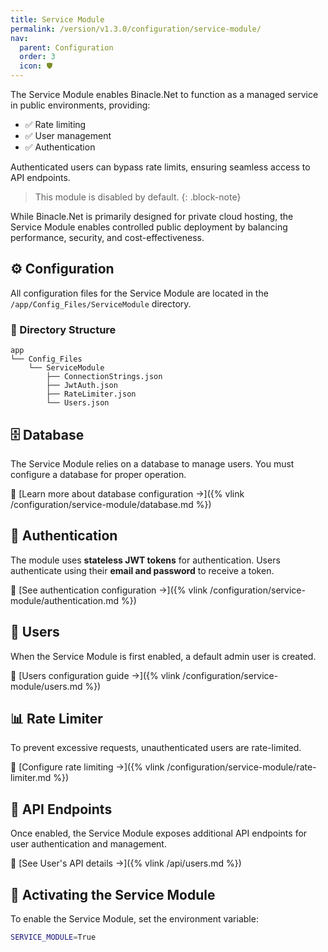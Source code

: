 ```yaml
---
title: Service Module
permalink: /version/v1.3.0/configuration/service-module/
nav:
  parent: Configuration
  order: 3
  icon: 🛡️
---
```


The Service Module enables Binacle.Net to function as a managed service in public environments, providing:
- ✅ Rate limiting
- ✅ User management
- ✅ Authentication

Authenticated users can bypass rate limits, ensuring seamless access to API endpoints.

> This module is disabled by default.
{: .block-note}

While Binacle.Net is primarily designed for private cloud hosting, the Service Module enables controlled
public deployment by balancing performance, security, and cost-effectiveness.

## ⚙️ Configuration
All configuration files for the Service Module are located in the `/app/Config_Files/ServiceModule` directory.

### 📑 Directory Structure
```text
app
└── Config_Files
    └── ServiceModule
        ├── ConnectionStrings.json
        ├── JwtAuth.json
        ├── RateLimiter.json
        └── Users.json
```

## 🗄️ Database
The Service Module relies on a database to manage users. You must configure a database for proper operation.

🔗 [Learn more about database configuration →]({% vlink /configuration/service-module/database.md %})

## 🔐 Authentication
The module uses **stateless JWT tokens** for authentication. Users authenticate using their 
**email and password** to receive a token.

🔗 [See authentication configuration →]({% vlink /configuration/service-module/authentication.md %})

## 👥 Users
When the Service Module is first enabled, a default admin user is created.

🔗 [Users configuration guide →]({% vlink /configuration/service-module/users.md %})

## 📊 Rate Limiter
To prevent excessive requests, unauthenticated users are rate-limited.

🔗 [Configure rate limiting →]({% vlink /configuration/service-module/rate-limiter.md %})

## 📡 API Endpoints
Once enabled, the Service Module exposes additional API endpoints for user authentication and management.

🔗 [See User's API details →]({% vlink /api/users.md %})

## 🔧 Activating the Service Module
To enable the Service Module, set the environment variable:
```bash
SERVICE_MODULE=True
```

